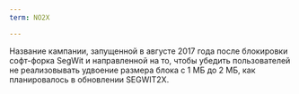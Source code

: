 ```yaml
---
term: NO2X

---
```

Название кампании, запущенной в августе 2017 года после блокировки софт-форка SegWit и направленной на то, чтобы убедить пользователей не реализовывать удвоение размера блока с 1 МБ до 2 МБ, как планировалось в обновлении SEGWIT2X.